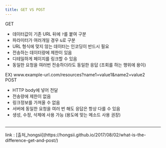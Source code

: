 ```yaml
---
title: GET VS POST
---
```


<div class="post-stitle">GET</div>
<ul>
    <li>데이터값이 기존 URL 뒤에 <code class="code">?</code>를 붙여 구분</li>
    <li>파라미터가 여러개일 경우 <code class="code">&</code>로 구분</li>
    <li>URL 형식에 맞지 않는 데이터는 인코딩이 반드시 필요</li>
    <li>전송하는 데이터량에 제한이 있음</li>
    <li>디테일하게 페이지를 링크할 수 있음</li>
    <li>동일한 요청을 여러번 전송하더라도 동일한 응답 (조회를 하는 행위에 용이)</li>
</ul>
EX) <span class="bg-yl">www.example-url.com/resources?name1=value1&name2=value2</span>

<div class="post-stitle">POST</div>
<ul>
    <li>HTTP body에 넣어 전달</li>
    <li>전송량에 제한이 없음</li>
    <li>링크정보를 가져올 수 없음</li>
    <li>서버에 동일한 요청을 여러 번 해도 응답은 항상 다를 수 있음</li>
    <li>생성, 수정, 삭제에 사용 가능 (용도에 맞는 메소드 사용 권장)</li>
</ul>

<hr style="margin-top:30px;">
link : 
[출처_hongsii](https://hongsii.github.io/2017/08/02/what-is-the-difference-get-and-post/)